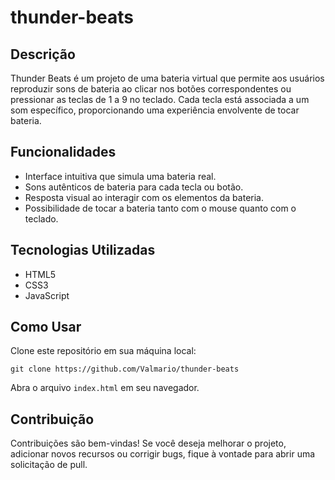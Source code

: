 <h1>thunder-beats</h1>

<h2>Descrição</h2>

Thunder Beats é um projeto de uma bateria virtual que permite aos usuários reproduzir sons de bateria ao clicar nos botões correspondentes ou pressionar as teclas de 1 a 9 no teclado. Cada tecla está associada a um som específico, proporcionando uma experiência envolvente de tocar bateria.

<h2>Funcionalidades</h2>

- Interface intuitiva que simula uma bateria real.
- Sons autênticos de bateria para cada tecla ou botão.
- Resposta visual ao interagir com os elementos da bateria.
- Possibilidade de tocar a bateria tanto com o mouse quanto com o teclado.

<h2>Tecnologias Utilizadas</h2>

- HTML5
- CSS3
- JavaScript

<h2>Como Usar</h2>

Clone este repositório em sua máquina local:

```
git clone https://github.com/Valmario/thunder-beats
```

Abra o arquivo `index.html` em seu navegador.

<h2>Contribuição</h2>

Contribuições são bem-vindas! Se você deseja melhorar o projeto, adicionar novos recursos ou corrigir bugs, fique à vontade para abrir uma solicitação de pull.

